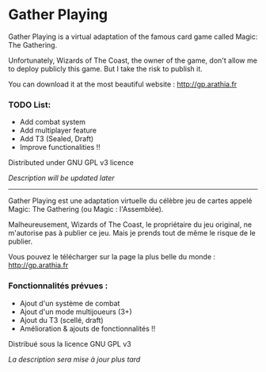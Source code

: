 # Gather Playing

Gather Playing is a virtual adaptation of the famous card game called Magic: The Gathering.

Unfortunately, Wizards of The Coast, the owner of the game, don't allow me to deploy publicly this game. But I take the risk to publish it.

You can download it at the most beautiful website : http://gp.arathia.fr

### TODO List:
- Add combat system
- Add multiplayer feature
- Add T3 (Sealed, Draft)
- Improve functionalities !!

Distributed under GNU GPL v3 licence

_Description will be updated later_

---

Gather Playing est une adaptation virtuelle du célèbre jeu de cartes appelé Magic: The Gathering (ou Magic : l'Assemblée).

Malheureusement, Wizards of The Coast, le propriétaire du jeu original, ne m'autorise pas à publier ce jeu. Mais je prends tout de même le risque de le publier.

Vous pouvez le télécharger sur la page la plus belle du monde : http://gp.arathia.fr

### Fonctionnalités prévues :
- Ajout d'un système de combat
- Ajout d'un mode multijoueurs (3+)
- Ajout du T3 (scellé, draft)
- Amélioration & ajouts de fonctionnalités !!

Distribué sous la licence GNU GPL v3

_La description sera mise à jour plus tard_